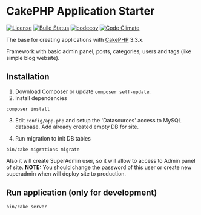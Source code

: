 # CakePHP Application Starter

[![License](https://img.shields.io/packagist/l/cakephp/app.svg?style=flat-square)](https://packagist.org/packages/cakephp/app)
[![Build Status](https://travis-ci.org/taras-budzyn/CakePHP-AppStarter.svg?branch=dev)](https://travis-ci.org/taras-budzyn/CakePHP-AppStarter)
[![codecov](https://codecov.io/gh/taras-budzyn/CakePHP-AppStarter/branch/dev/graph/badge.svg)](https://codecov.io/gh/taras-budzyn/CakePHP-AppStarter)
[![Code Climate](https://codeclimate.com/github/taras-budzyn/CakePHP-AppStarter/badges/gpa.svg)](https://codeclimate.com/github/taras-budzyn/CakePHP-AppStarter)

The base for creating applications with [CakePHP](http://cakephp.org) 3.3.x.

Framework with basic admin panel, posts, categories, users and tags (like simple blog website).

## Installation

1. Download [Composer](http://getcomposer.org/doc/00-intro.md) or update `composer self-update`.
2. Install dependencies

  `composer install`

3. Edit `config/app.php` and setup the 'Datasources' access to MySQL database. Add already created empty DB for site.

4. Run migration to init DB tables

  `bin/cake migrations migrate`

Also it will create SuperAdmin user, so it will allow to access to Admin panel of site.
**NOTE:** You should change the password of this user or create new superadmin when will deploy site to production.


## Run application (only for development)

  `bin/cake server`
